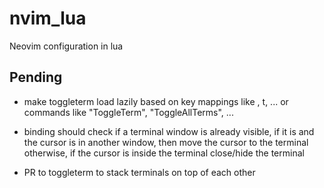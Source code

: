 # nvim_lua
Neovim configuration in lua

## Pending

- make toggleterm load lazily based on key mappings like <c-t>, <c-g>t, ... or commands like "ToggleTerm", "ToggleAllTerms", ...
- <c-t> binding should check if a terminal window is already visible,
if it is and the cursor is in another window, then move the cursor to the terminal
otherwise, if the cursor is inside the terminal close/hide the terminal

- PR to toggleterm to stack terminals on top of each other
